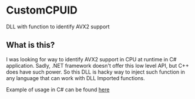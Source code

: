 # CustomCPUID
DLL with function to identify AVX2 support

## What is this?
I was looking for way to identify AVX2 support in CPU at runtime in C# application. Sadly, .NET framework doesn't offer this low level API, but C++ does have such power. So this DLL is hacky way to inject such function in any language that can work with DLL Imported functions.

Example of usage in C# can be found [here](https://github.com/WFCD/WFinfo/commit/ab4bfc28616b098810afab21dfca94a506211c89)
